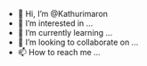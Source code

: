 - 👋 Hi, I’m @Kathurimaron
- 👀 I’m interested in ...
- 🌱 I’m currently learning ...
- 💞️ I’m looking to collaborate on ...
- 📫 How to reach me ...

<!---
Kathurimaron/Kathurimaron is a ✨ special ✨ repository because its `README.md` (this file) appears on your GitHub profile.
You can click the Preview link to take a look at your changes.
--->
